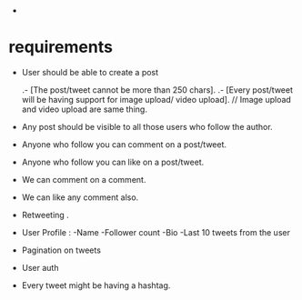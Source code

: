 -

# requirements

- User should be able to create a post

   .- [The post/tweet cannot be more than 250 chars].
   .- [Every post/tweet will be having  support for image upload/ video upload].
      // Image upload and video upload are same thing.

- Any post should be visible to all those users who follow the author.
- Anyone who follow you can comment on a post/tweet.
- Anyone who follow you can like on a post/tweet.
- We can comment on a comment.
- We can like any comment also.
- Retweeting .

- User Profile :
    -Name
    -Follower count
    -Bio
    -Last 10 tweets from the user

- Pagination on tweets
- User auth

- Every tweet might be having a hashtag.





















